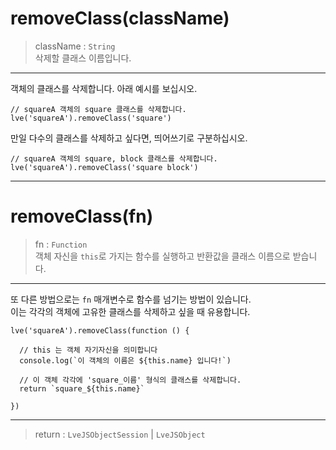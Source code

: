 # removeClass(className)

> className : `String`  
  삭제할 클래스 이름입니다.

---

객체의 클래스를 삭제합니다. 아래 예시를 보십시오.

```
// squareA 객체의 square 클래스를 삭제합니다.
lve('squareA').removeClass('square')
```

만일 다수의 클래스를 삭제하고 싶다면, 띄어쓰기로 구분하십시오.

```
// squareA 객체의 square, block 클래스를 삭제합니다.
lve('squareA').removeClass('square block')
```

---

# removeClass(fn)

> fn : `Function`  
  객체 자신을 `this`로 가지는 함수를 실행하고 반환값을 클래스 이름으로 받습니다.

---

또 다른 방법으로는 `fn` 매개변수로 함수를 넘기는 방법이 있습니다.  
이는 각각의 객체에 고유한 클래스를 삭제하고 싶을 때 유용합니다.

```
lve('squareA').removeClass(function () {

  // this 는 객체 자기자신을 의미합니다
  console.log(`이 객체의 이름은 ${this.name} 입니다!`)

  // 이 객체 각각에 'square_이름' 형식의 클래스를 삭제합니다.
  return `square_${this.name}`

})
```

---

> return : `LveJSObjectSession` | `LveJSObject`